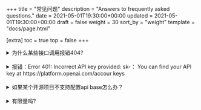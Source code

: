 +++
title = "常见问题"
description = "Answers to frequently asked questions."
date = 2021-05-01T19:30:00+00:00
updated = 2021-05-01T19:30:00+00:00
draft = false
weight = 30
sort_by = "weight"
template = "docs/page.html"

[extra]
toc = true
top = false
+++

<details>
<summary>为什么某些接口调用报错404?</summary>
你域名可能配错了，请检查api_base配置是否正确，很多库（比如langchain）在配置api_base时，需要加上/v1的接口后缀，而不是直接一个域名，示例https://api.proxyxai.com/v1
</details>
<br/>

<details>
<summary>报错：Error 401: Incorrect APl key provided: sk-： You can find your APl key at https://platform.openai.com/accour keys</summary>
这是因为你没有配置请求的API接入地址为我们提供的地址，平台工作的原理就是代理API请求，因此你必须配置我们平台提供的API Base和API Key，将API改为https://api.proxyxai.com + sk-Xvsxxxx 即可
</details>
<br/>

<details>
<summary>如果某个开源项目不支持配置api base怎么办？</summary>
找到项目源码,将里面的API连接地址从 api.openai.com 改成 api.proxyxai.com 即可
</details>
<br/>

<details>
<summary>有限量吗?</summary>
可在余额查询 [usage.proxyxai.com](https://usage.proxyxai.com) 获得 RPM 数据
</details>
<br/>
